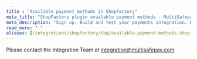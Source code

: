 ```yaml
---
title : "Available payment methods in ShopFactory"
meta_title: "ShopFactory plugin available payment methods - MultiSafepay Docs"
meta_description: "Sign up. Build and test your payments integration. Explore our products and services. Use our API Reference, SDKs, and wrappers. Get support."
read_more: "."
aliases: [/integrations/shopfactory/faq/available-payment-methods-shopfactory/]
---
```


Please contact the Integration Team at <integration@multisafepay.com>
